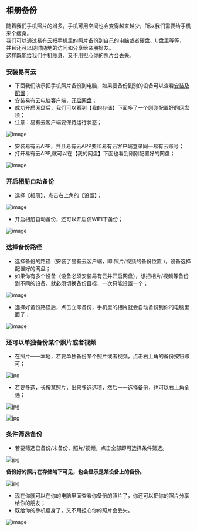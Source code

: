 ## 相册备份

随着我们手机照片的增多，手机可用空间也会变得越来越少，所以我们需要给手机来个瘦身。      
我们可以通过易有云把手机里的照片备份到自己的电脑或者硬盘、U盘里等等，  
并且还可以随时随地的访问和分享给亲朋好友。  
这样既能给我们手机瘦身，又不用担心你的照片会丢失。


### 安装易有云
- 下面我们演示把手机照片备份到电脑，如果要备份到别的设备可以查看[安装及配置](/zh/guide/linkease/install/device/synology.md)；
- 安装易有云电脑客户端，[开启网盘](/zh/guide/linkease/install/device/windows.md)；
- 成功开启网盘后，我们可以看到【我的存储】下面多了一个刚刚配置好的网盘项；
- 注意：易有云客户端要保持运行状态；

![image](./image/backup/12.jpg)

- 安装易有云APP，并且易有云APP要和易有云客户端登录同一易有云账号；
- 打开易有云APP,就可以在【我的网盘】下面也看到刚刚配置好的网盘；

![image](./image/backup/13.jpg)

### 开启相册自动备份

- 选择【相册】，点击右上角的【设置】；

![image](./image/backup/14.jpg)

- 开启相册自动备份，还可以开启仅WIFI下备份；

![image](./image/backup/15.jpg)

### 选择备份路径

- 选择备份的路径（安装了易有云客户端，即:照片/视频的备份位置 )，设备选择配置好的网盘；
- 如果你有多个设备（设备必须安装易有云并开启网盘），想把相片/视频等备份到不同的设备，就必须切换备份目标，一次只能设置一个；

![image](./image/backup/16.jpg)

- 选择好备份路径后，点击立即备份，手机里的相片就会自动备份到你的电脑里面了；

![image](./image/backup/17.jpg)

### 还可以单独备份某个照片或者视频
- 在照片——本地，若要单独备份某个照片或者视频，点击右上角的备份按钮即可；

![jpg](./image/backup/4.jpg)

- 若要多选，长按某照片，出来多选选项，然后一一选择备份，也可以右上角全选；

![jpg](./image/backup/5.jpg)

![jpg](./image/backup/6.jpg)


### 条件筛选备份
* 若要筛选已备份/未备份、照片/视频，点击全部即可选择条件筛选。

![jpg](./image/backup/7.jpg)

**备份好的照片在存储端下可见，也会显示是某设备上的备份。**

![jpg](./image/backup/19.jpg)


- 现在你就可以在你的电脑里面查看你备份的照片了，你还可以把你的照片分享给你的朋友；
- 既给你的手机瘦身了，又不用担心你的照片会丢失。

![image](./image/backup/18.jpg)




